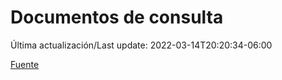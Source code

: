 # Documentos de consulta

Última actualización/Last update: 2022-03-14T20:20:34-06:00

 [Fuente](https://coronavirus.gob.mx/documentos-de-consulta/)
